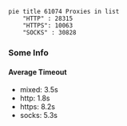 
```mermaid
pie title 61074 Proxies in list
    "HTTP" : 28315
    "HTTPS": 10063
    "SOCKS" : 30828
```

### Some Info
#### Average Timeout

- mixed: 3.5s
- http: 1.8s
- https: 8.2s
- socks: 5.3s